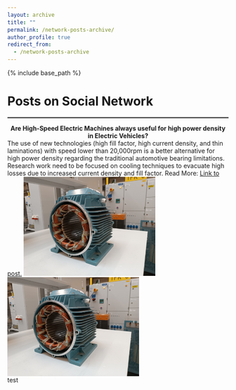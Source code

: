 ```yaml
---
layout: archive
title: ""
permalink: /network-posts-archive/
author_profile: true
redirect_from:
  - /network-posts-archive
---
```


{% include base_path %}


Posts on Social Network
=

<hr style="border:1px solid gray">  


<center><b>Are High-Speed Electric Machines always useful for high power density in Electric Vehicles?</b></center>  
The use of new technologies (high fill factor, high current density, and thin laminations) with speed lower than 20,000rpm is a better alternative for high power density regarding the traditional automotive bearing limitations. Research work need to be focused on cooling techniques to evacuate high losses due to increased current density and fill factor.  
Read More: <a href="https://www.linkedin.com/posts/taha-el-hajji-research-electric-machines_highspeed-highpowerdensity-electricmachine-activity-7041172937176985601-PS2k?utm_source=share&utm_medium=member_desktop" target="_blank">Link to post.</a>  
<img src='/images/homepage_electric_machines.png' style="float:center; width:300px;">  

<div><img src="/images/homepage_electric_machines.png"
       align="center"
       width="300px">
</div>  
test


